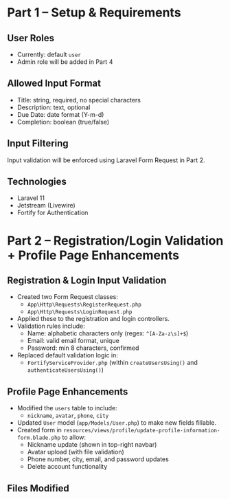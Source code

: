 # Part 1 – Setup & Requirements

## User Roles
- Currently: default `user`
- Admin role will be added in Part 4

## Allowed Input Format
- Title: string, required, no special characters
- Description: text, optional
- Due Date: date format (Y-m-d)
- Completion: boolean (true/false)

## Input Filtering
Input validation will be enforced using Laravel Form Request in Part 2.

## Technologies
- Laravel 11
- Jetstream (Livewire)
- Fortify for Authentication

# Part 2 – Registration/Login Validation + Profile Page Enhancements

## Registration & Login Input Validation
- Created two Form Request classes:
  - `App\Http\Requests\RegisterRequest.php`
  - `App\Http\Requests\LoginRequest.php`
- Applied these to the registration and login controllers.
- Validation rules include:
  - Name: alphabetic characters only (regex: `^[A-Za-z\s]+$`)
  - Email: valid email format, unique
  - Password: min 8 characters, confirmed
- Replaced default validation logic in:
  - `FortifyServiceProvider.php` (within `createUsersUsing()` and `authenticateUsersUsing()`)

## Profile Page Enhancements
- Modified the `users` table to include:
  - `nickname`, `avatar`, `phone`, `city`
- Updated `User` model (`app/Models/User.php`) to make new fields fillable.
- Created form in `resources/views/profile/update-profile-information-form.blade.php` to allow:
  - Nickname update (shown in top-right navbar)
  - Avatar upload (with file validation)
  - Phone number, city, email, and password updates
  - Delete account functionality

## Files Modified

